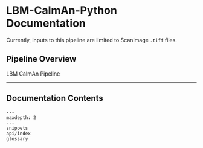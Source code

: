 # LBM-CaImAn-Python Documentation 

Currently, inputs to this pipeline are limited to ScanImage `.tiff` files.

## Pipeline Overview

LBM CaImAn Pipeline

----------------

## Documentation Contents

```{toctree}
---
maxdepth: 2
---
snippets
api/index
glossary
```

<!-- image_gallery -->
<!-- glossary -->
<!-- snippets.md -->
